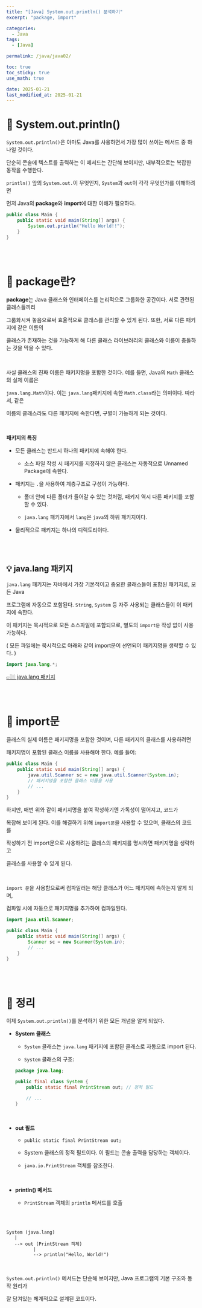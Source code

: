 ```yaml
---
title: "[Java] System.out.println() 분석하기"
excerpt: "package, import"

categories:
  - Java
tags:
  - [Java]

permalink: /java/java02/

toc: true
toc_sticky: true
use_math: true

date: 2025-01-21
last_modified_at: 2025-01-21
---
```


# 👑 System.out.println()

`System.out.println()`은 아마도 Java를 사용하면서 가장 많이 쓰이는 메서드 중 하나일 것이다. <br>

단순히 콘솔에 텍스트를 출력하는 이 메서드는 간단해 보이지만, 내부적으로는 복잡한 동작을 수행한다. <br>

`println()` 앞의 `System.out.`이 무엇인지, `System`과 `out`이 각각 무엇인가를 이해하려면 <br>

먼저 Java의 **package**와 **import**에 대한 이해가 필요하다.

```java
public class Main {
    public static void main(String[] args) {
        System.out.println("Hello World!!");
    }
}
```

<br><br>

# 👑 package란?

**package**는 Java 클래스와 인터페이스를 논리적으로 그룹화한 공간이다. 서로 관련된 클래스들끼리 <br>

그룹화시켜 놓음으로써 효율적으로 클래스를 관리할 수 있게 된다. 또한, 서로 다른 패키지에 같은 이름의 <br>

클래스가 존재하는 것을 가능하게 해 다른 클래스 라이브러리의 클래스와 이름이 충돌하는 것을 막을 수 있다.

<br>

사실 클래스의 진짜 이름은 패키지명을 포함한 것이다. 예를 들면, Java의 `Math` 클래스의 실제 이름은 <br>

`java.lang.Math`이다. 이는 `java.lang`패키지에 속한 `Math.class`라는 의미이다. 따라서, 같은 <br>

이름의 클래스라도 다른 패키지에 속한다면, 구별이 가능하게 되는 것이다.

<br>

**패키지의 특징** <br>

- 모든 클래스는 반드시 하나의 패키지에 속해야 한다.

    + 소스 파일 작성 시 패키지를 지정하지 않은 클래스는 자동적으로 Unnamed Package에 속한다.

- 패키지는 `.`을 사용하여 계층구조로 구성이 가능하다.

    + 폴더 안에 다른 폴더가 들어갈 수 있는 것처럼, 패키지 역시 다른 패키지를 포함할 수 있다. 
    
    + `java.lang` 패키지에서 `lang`은 `java`의 하위 패키지이다. 

- 물리적으로 패키지는 하나의 디렉토리이다.

<br><br>

## 💡 java.lang 패키지

`java.lang` 패키지는 자바에서 가장 기본적이고 중요한 클래스들이 포함된 패키지로, 모든 Java <br>

프로그램에 자동으로 포함된다. `String`, `System` 등 자주 사용되는 클래스들이 이 패키지에 속한다. <br>

이 패키지는 묵시적으로 모든 소스파일에 포함되므로, 별도의 `import문` 작성 없이 사용 가능하다. <br>

( 모든 파일에는 묵시적으로 아래와 같이 import문이 선언되어 패키지명을 생략할 수 있다. )

```java
import java.lang.*;
```

[👉🏼 java.lang 패키지](https://docs.oracle.com/javase/8/docs/api/java/lang/package-summary.html)

<br><br>

# 👑 import문

클래스의 실제 이름은 패키지명을 포함한 것이며, 다른 패키지의 클래스를 사용하려면 <br>

패키지명이 포함된 클래스 이름을 사용해야 한다. 예를 들어:

```java
public class Main {
    public static void main(String[] args) {
        java.util.Scanner sc = new java.util.Scanner(System.in);
        // 패키지명을 포함한 클래스 이름을 사용
        // ...
    }
}
```

하지만, 매번 위와 같이 패키지명을 붙여 작성하기엔 가독성이 떨어지고, 코드가 <br>

복잡해 보이게 된다. 이를 해결하기 위해 `import문`을 사용할 수 있으며, 클래스의 코드를 <br>

작성하기 전 import문으로 사용하려는 클래스의 패키지를 명시하면 패키지명을 생략하고 <br>

클래스를 사용할 수 있게 된다.

<br>

`import 문`을 사용함으로써 컴파일러는 해당 클래스가 어느 패키지에 속하는지 알게 되며, <br>

컴파일 시에 자동으로 패키지명을 추가하여 컴파일된다.

```java
import java.util.Scanner;

public class Main {
    public static void main(String[] args) {
        Scanner sc = new Scanner(System.in);
        // ...
    }
}
```

<br><br>

# 👑 정리

이제 `System.out.println()`를 분석하기 위한 모든 개념을 알게 되었다. <br>

- **System 클래스**

  + `System` 클래스는 `java.lang` 패키지에 포함된 클래스로 자동으로 import 된다.

  + `System` 클래스의 구조:

  ```java
  package java.lang;

  public final class System {
      public static final PrintStream out; // 정적 필드

      // ...
  }
  ```

<br>

- **out 필드**

  + `public static final PrintStream out;`

  + System 클래스의 정적 필드이다. 이 필드는 콘솔 출력을 담당하는 객체이다.

  + `java.io.PrintStream` 객체를 참조한다.

<br>

- **println() 메서드**

  + `PrintStream` 객체의 `println` 메서드를 호출

<br><br>

```
System (java.lang)
   |
   --> out (PrintStream 객체)
          |
          --> println("Hello, World!")
```

<br>

`System.out.println()` 메서드는 단순해 보이지만, Java 프로그램의 기본 구조와 동작 원리가 <br>

잘 담겨있는 체계적으로 설계된 코드이다.






